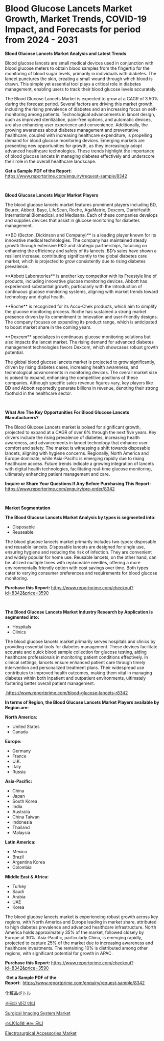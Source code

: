 <p><h1>Blood Glucose Lancets Market Growth, Market Trends, COVID-19 Impact, and Forecasts for period from 2024 - 2031</h1></p><p><strong>Blood Glucose Lancets Market Analysis and Latest Trends</strong></p>
<p><p>Blood glucose lancets are small medical devices used in conjunction with blood glucose meters to obtain blood samples from the fingertip for the monitoring of blood sugar levels, primarily in individuals with diabetes. The lancet punctures the skin, creating a small wound through which blood is drawn. This simple yet essential tool plays a critical role in diabetes management, enabling users to track their blood glucose levels accurately.</p><p>The Blood Glucose Lancets Market is expected to grow at a CAGR of 3.50% during the forecast period. Several factors are driving this market growth, including the rising prevalence of diabetes and an increasing focus on self-monitoring among patients. Technological advancements in lancet design, such as improved sterilization, pain-free options, and automatic devices, are also enhancing user experience and convenience. Additionally, the growing awareness about diabetes management and preventative healthcare, coupled with increasing healthcare expenditure, is propelling demand for blood glucose monitoring devices. Emerging markets are presenting new opportunities for growth, as they increasingly adopt advanced healthcare technologies. These trends highlight the importance of blood glucose lancets in managing diabetes effectively and underscore their role in the overall healthcare landscape.</p></p>
<p><strong>Get a Sample PDF of the Report:&nbsp;</strong> <a href="https://www.reportprime.com/enquiry/request-sample/8342">https://www.reportprime.com/enquiry/request-sample/8342</a></p>
<p>&nbsp;</p>
<p><strong>Blood Glucose Lancets Major Market Players</strong></p>
<p><p>The blood glucose lancets market features prominent players including BD, Beurer, Abbott, Baye, LifeScan, Roche, AgaMatrix, Dexcom, DarioHealth, International Biomedical, and Medisana. Each of these companies develops and supplies devices that assist in glucose monitoring for diabetes management.</p><p>**BD (Becton, Dickinson and Company)** is a leading player known for its innovative medical technologies. The company has maintained steady growth through extensive R&D and strategic partnerships, focusing on enhancing the efficiency and safety of its lancets. BD’s sales have shown a resilient increase, contributing significantly to the global diabetes care market, which is projected to grow consistently due to rising diabetes prevalence.</p><p>**Abbott Laboratories** is another key competitor with its Freestyle line of products, including innovative glucose monitoring devices. Abbott has experienced substantial growth, particularly with the introduction of continuous glucose monitoring systems, aligning with market trends toward technology and digital health.</p><p>**Roche** is recognized for its Accu-Chek products, which aim to simplify the glucose monitoring process. Roche has sustained a strong market presence driven by its commitment to innovation and user-friendly designs. The company focuses on expanding its product range, which is anticipated to boost market share in the coming years.</p><p>**Dexcom** specializes in continuous glucose monitoring solutions but also impacts the lancet market. The rising demand for advanced diabetes management technologies favors Dexcom, which showcases robust growth potential.</p><p>The global blood glucose lancets market is projected to grow significantly, driven by rising diabetes cases, increasing health awareness, and technological advancements in monitoring devices. The overall market size is poised to expand, enhancing the competitive positions of these companies. Although specific sales revenue figures vary, key players like BD and Abbott reportedly generate billions in revenue, denoting their strong foothold in the healthcare sector.</p></p>
<p>&nbsp;</p>
<p><strong>What Are The Key Opportunities For Blood Glucose Lancets Manufacturers?</strong></p>
<p><p>The Blood Glucose Lancets market is poised for significant growth, projected to expand at a CAGR of over 6% through the next five years. Key drivers include the rising prevalence of diabetes, increasing health awareness, and advancements in lancet technology that enhance user comfort and safety. The market is witnessing a shift towards disposable lancets, aligning with hygiene concerns. Regionally, North America and Europe dominate, while Asia-Pacific is emerging rapidly due to rising healthcare access. Future trends indicate a growing integration of lancets with digital health technologies, facilitating real-time glucose monitoring, ultimately enhancing patient management and care.</p></p>
<p><strong>Inquire or Share Your Questions If Any Before Purchasing This Report:</strong> <a href="https://www.reportprime.com/enquiry/pre-order/8342">https://www.reportprime.com/enquiry/pre-order/8342</a></p>
<p>&nbsp;</p>
<p><strong>Market Segmentation</strong></p>
<p><strong>The Blood Glucose Lancets Market Analysis by types is segmented into:</strong></p>
<p><ul><li>Disposable</li><li>Reuseable</li></ul></p>
<p><p>The blood glucose lancets market primarily includes two types: disposable and reusable lancets. Disposable lancets are designed for single use, ensuring hygiene and reducing the risk of infection. They are convenient and widely popular for home use. Reusable lancets, on the other hand, can be utilized multiple times with replaceable needles, offering a more environmentally friendly option with cost savings over time. Both types cater to varying consumer preferences and requirements for blood glucose monitoring.</p></p>
<p><strong>Purchase this Report:&nbsp;</strong><a href="https://www.reportprime.com/checkout?id=8342&price=3590">https://www.reportprime.com/checkout?id=8342&price=3590</a></p>
<p>&nbsp;</p>
<p><strong>The Blood Glucose Lancets Market Industry Research by Application is segmented into:</strong></p>
<p><ul><li>Hospitals</li><li>Clinics</li></ul></p>
<p><p>The blood glucose lancets market primarily serves hospitals and clinics by providing essential tools for diabetes management. These devices facilitate accurate and quick blood sample collection for glucose testing, aiding healthcare professionals in monitoring patient conditions effectively. In clinical settings, lancets ensure enhanced patient care through timely intervention and personalized treatment plans. Their widespread use contributes to improved health outcomes, making them vital in managing diabetes within both inpatient and outpatient environments, ultimately fostering better overall patient management.</p></p>
<p><a href="https://www.reportprime.com/blood-glucose-lancets-r8342">&nbsp;https://www.reportprime.com/blood-glucose-lancets-r8342</a></p>
<p><strong>In terms of Region, the Blood Glucose Lancets Market Players available by Region are:</strong></p>
<p>
    <p> <strong> North America: </strong>
        <ul>
            <li>United States</li>
            <li>Canada</li>
        </ul>
        </p> 
    <p> <strong> Europe: </strong>
        <ul>
            <li>Germany</li>
            <li>France</li>
            <li>U.K.</li>
            <li>Italy</li>
            <li>Russia</li>
        </ul>
        </p> 
    <p> <strong> Asia-Pacific: </strong>
        <ul>
            <li>China</li>
            <li>Japan</li>
            <li>South Korea</li>
            <li>India</li>
            <li>Australia</li>
            <li>China Taiwan</li>
            <li>Indonesia</li>
            <li>Thailand</li>
            <li>Malaysia</li>
        </ul>
        </p> 
    <p> <strong> Latin America: </strong>
        <ul>
            <li>Mexico</li>
            <li>Brazil</li>
            <li>Argentina Korea</li>
            <li>Colombia</li>
        </ul>
        </p> 
    <p> <strong> Middle East & Africa: </strong>
        <ul>
            <li>Turkey</li>
            <li>Saudi</li>
            <li>Arabia</li>
            <li>UAE</li>
            <li>Korea</li>
        </ul>
    </p>
    </p>
<p><p>The blood glucose lancets market is experiencing robust growth across key regions, with North America and Europe leading in market share, attributed to high diabetes prevalence and advanced healthcare infrastructure. North America holds approximately 35% of the market, followed closely by Europe at 30%. Asia-Pacific, particularly China, is emerging rapidly, projected to capture 25% of the market due to increasing awareness and healthcare investments. The remaining 10% is distributed among other regions, with significant potential for growth in APAC.</p></p>
<p><strong>Purchase this Report: </strong><a href="https://www.reportprime.com/checkout?id=8342&price=3590">https://www.reportprime.com/checkout?id=8342&price=3590</a></p>
<p>&nbsp;<strong>Get a Sample PDF of the Report:&nbsp;&nbsp;</strong><a href="https://www.reportprime.com/enquiry/request-sample/8342">https://www.reportprime.com/enquiry/request-sample/8342</a></p>
<p><strong></strong></p>
<p><p><a href="https://medium.com/@dfg5fff/cosmetics-bottle-market-%E3%81%AE%E3%82%B0%E3%83%AD%E3%83%BC%E3%83%90%E3%83%AB%E5%B8%82%E5%A0%B4%E6%A6%82%E8%A6%81%E3%81%AF-%E4%B8%96%E7%95%8C%E3%81%8A%E3%82%88%E3%81%B3%E4%B8%BB%E8%A6%81%E5%B8%82%E5%A0%B4%E3%81%AB%E3%81%8A%E3%81%91%E3%82%8B%E6%A5%AD%E7%95%8C%E3%81%AB%E5%BD%B1%E9%9F%BF%E3%82%92%E4%B8%8E%E3%81%88%E3%82%8B%E4%B8%BB%E8%A6%81%E3%81%AA%E3%83%88%E3%83%AC%E3%83%B3%E3%83%89%E3%81%AB%E3%81%A4%E3%81%84%E3%81%A6-%E7%8B%AC%E8%87%AA%E3%81%AE%E8%A6%96%E7%82%B9%E3%82%92%E6%8F%90%E4%BE%9B%E3%81%97%E3%81%BE%E3%81%99-a2742bf8bf72">化粧品ボトル</a></p><p><a href="https://medium.com/@coremtymerich56566/ultrasonic-cooling-meters-market-%EC%9D%98-%EA%B8%80%EB%A1%9C%EB%B2%8C-%EC%8B%9C%EC%9E%A5-%EA%B0%9C%EC%9A%94%EB%8A%94-%EC%A0%84-%EC%84%B8%EA%B3%84-%EB%B0%8F-%EC%A3%BC%EC%9A%94-%EC%8B%9C%EC%9E%A5%EC%9D%98-%EC%82%B0%EC%97%85%EC%97%90-%EC%98%81%ED%96%A5%EC%9D%84-%EB%AF%B8%EC%B9%98%EB%8A%94-%EC%A3%BC%EC%9A%94-%ED%8A%B8%EB%A0%8C%EB%93%9C%EC%97%90-%EB%8C%80%ED%95%9C-%EB%8F%85%ED%8A%B9%ED%95%9C-%EA%B4%80%EC%A0%90%EC%9D%84-%EC%A0%9C%EA%B3%B5%ED%95%A9%EB%8B%88%EB%8B%A4-0cbca4703dae">초음파 냉각 미터</a></p><p><a href="https://github.com/AKSHATREPORTPRIME/Market-Research-Report-List-6/blob/main/surgical-imaging-system-market.md">Surgical Imaging System Market</a></p><p><a href="https://medium.com/@eiehrdy77/steerable-pod-motor-market-%EC%9D%98-%EA%B8%80%EB%A1%9C%EB%B2%8C-%EC%8B%9C%EC%9E%A5-%EA%B0%9C%EC%9A%94%EB%8A%94-%EC%A0%84-%EC%84%B8%EA%B3%84-%EB%B0%8F-%EC%A3%BC%EC%9A%94-%EC%8B%9C%EC%9E%A5%EC%9D%98-%EC%82%B0%EC%97%85%EC%97%90-%EC%98%81%ED%96%A5%EC%9D%84-%EB%AF%B8%EC%B9%98%EB%8A%94-%EC%A3%BC%EC%9A%94-%ED%8A%B8%EB%A0%8C%EB%93%9C%EC%97%90-%EB%8C%80%ED%95%9C-%EB%8F%85%ED%8A%B9%ED%95%9C-%EA%B4%80%EC%A0%90%EC%9D%84-%EC%A0%9C%EA%B3%B5%ED%95%A9%EB%8B%88%EB%8B%A4-25d152c8a848">스티어러블 포드 모터</a></p><p><a href="https://www.linkedin.com/pulse/electrosurgical-accessories-market-strategic-insights-product-jatoe?trackingId=jKGMI%2FwdTFmMsBgZvIsl5A%3D%3D">Electrosurgical Accessories Market</a></p></p>